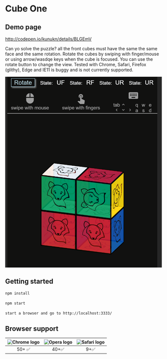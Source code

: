 # Cube One

## Demo page

http://codepen.io/kunukn/details/BLGEmV


Can yo solve the puzzle? all the front cubes must have the same the same face and the same rotation. Rotate the cubes by swiping with finger/mouse or using arrow/wasdqe keys when the cube is focused. You can use the rotate button to change the view. Tested with Chrome, Safari, Firefox (glithy), Edge and IE11 is buggy and is not currently supported.

![demo](/demo/cubeOne.gif?raw=true)


## Getting started
```
npm install

npm start

start a browser and go to http://localhost:3333/
```

## Browser support

| <img src="https://cdnjs.cloudflare.com/ajax/libs/browser-logos/37.2.0/archive/chrome-android_18-36/chrome-android_18-36_128x128.png" width="48px" height="48px" alt="Chrome logo"> | <img src="https://cdnjs.cloudflare.com/ajax/libs/browser-logos/37.2.0/archive/opera_10-14/opera_10-14_128x128.png" width="48px" height="48px" alt="Opera logo"> | <img src="https://cdnjs.cloudflare.com/ajax/libs/browser-logos/37.2.0/archive/safari_1-7/safari_1-7_128x128.png" width="48px" height="48px" alt="Safari logo"> 
|:---:|:---:|:---:|
| 50+ ✅ | 40+✅ | 9+✅ |
